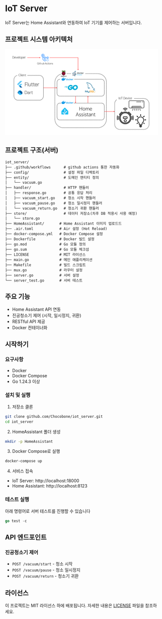 # IoT Server

IoT Server는 Home Assistant와 연동하여 IoT 기기를 제어하는 서버입니다.

## 프로젝트 시스템 아키텍처
![아키텍처](./project_architecture.png)

## 프로젝트 구조(서버)

```
iot_server/
├── .github/workflows      # github actions 통한 자동화
├── config/                # 설정 파일 디렉토리
├── entity/                # 도메인 엔티티 정의
│   └── vacuum.go          
├── handler/               # HTTP 핸들러
│   ├── response.go        # 공통 응답 처리
│   ├── vacuum_start.go    # 청소 시작 핸들러
│   ├── vacuum_pause.go    # 청소 일시정지 핸들러
│   └── vacuum_return.go   # 청소기 귀환 핸들러
├── store/                 # 데이터 저장소(차후 DB 적용시 사용 예정)
│   └── store.go          
├── HomeAssistant/       # Home Assistant 이미지 업로드드
├── .air.toml            # Air 설정 (Hot Reload)
├── docker-compose.yml   # Docker Compose 설정
├── Dockerfile           # Docker 빌드 설정
├── go.mod               # Go 모듈 정의
├── go.sum               # Go 모듈 체크섬
├── LICENSE              # MIT 라이선스
├── main.go              # 메인 애플리케이션
├── Makefile             # 빌드 스크립트
├── mux.go               # 라우터 설정
├── server.go            # 서버 설정
└── server_test.go       # 서버 테스트
```

## 주요 기능

- Home Assistant API 연동
- 진공청소기 제어 (시작, 일시정지, 귀환)
- RESTful API 제공
- Docker 컨테이너화

## 시작하기

### 요구사항

- Docker
- Docker Compose
- Go 1.24.3 이상

### 설치 및 실행

1. 저장소 클론
```bash
git clone github.com/Chocobone/iot_server.git
cd iot_server
```
2. HomeAssistant 폴더 생성
```bash
mkdir -p HomeAssistant
```

3. Docker Compose로 실행
```bash
docker-compose up
```

4. 서비스 접속
- IoT Server: http://localhost:18000
- Home Assistant: http://localhost:8123

### 테스트 실행
아래 명령어로 서버 테스트를 진행할 수 있습니다
```go
go test -c
```

## API 엔드포인트

### 진공청소기 제어

- `POST /vacuum/start` - 청소 시작
- `POST /vacuum/pause` - 청소 일시정지
- `POST /vacuum/return` - 청소기 귀환

## 라이선스

이 프로젝트는 MIT 라이선스 하에 배포됩니다. 자세한 내용은 [LICENSE](LICENSE) 파일을 참조하세요.
